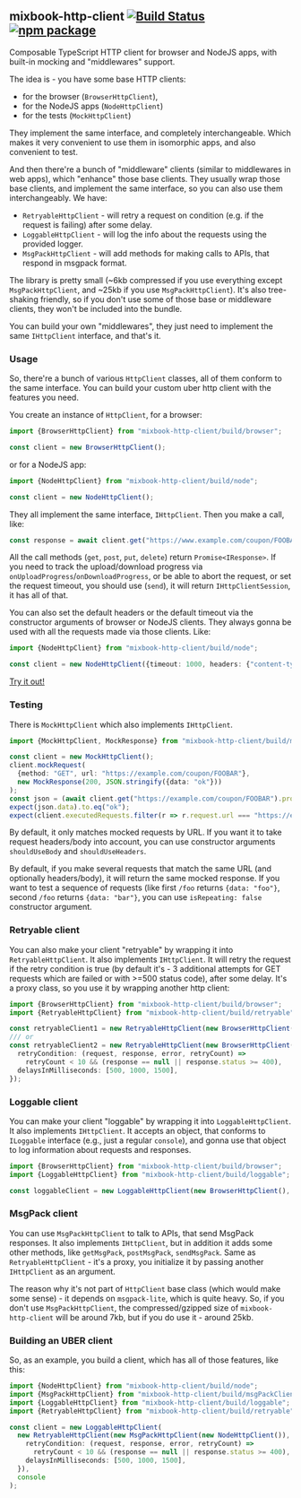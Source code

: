 ## mixbook-http-client [![Build Status](https://travis-ci.org/Mixbook/mixbook_http_client.ts.svg?branch=master)](https://travis-ci.org/Mixbook/mixbook_http_client.ts) [![npm package](https://img.shields.io/npm/v/mixbook-http-client.svg?style=flat-square)](https://www.npmjs.org/package/mixbook-http-client)

Composable TypeScript HTTP client for browser and NodeJS apps, with built-in mocking and "middlewares" support.

The idea is - you have some base HTTP clients:

* for the browser (`BrowserHttpClient`),
* for the NodeJS apps (`NodeHttpClient`)
* for the tests (`MockHttpClient`)

They implement the same interface, and completely interchangeable. Which makes it very convenient to use them in isomorphic apps, and also convenient to test.

And then there're a bunch of "middleware" clients (similar to middlewares in web apps), which "enhance" those base clients. They usually wrap those base clients, and implement the same interface, so you can also use them interchangeably. We have:

* `RetryableHttpClient` - will retry a request on condition (e.g. if the request is failing) after some delay.
* `LoggableHttpClient` - will log the info about the requests using the provided logger.
* `MsgPackHttpClient` - will add methods for making calls to APIs, that respond in msgpack format.

The library is pretty small (~6kb compressed if you use everything except `MsgPackHttpClient`, and ~25kb if you use `MsgPackHttpClient`).
It's also tree-shaking friendly, so if you don't use some of those base or middleware clients, they won't be included into the bundle.

You can build your own "middlewares", they just need to implement the same `IHttpClient` interface, and that's it.

### Usage

So, there're a bunch of various `HttpClient` classes, all of them conform to the same interface. You can build your custom uber http client with the features you need.

You create an instance of `HttpClient`, for a browser:

```ts
import {BrowserHttpClient} from "mixbook-http-client/build/browser";

const client = new BrowserHttpClient();
```

or for a NodeJS app:

```ts
import {NodeHttpClient} from "mixbook-http-client/build/node";

const client = new NodeHttpClient();
```

They all implement the same interface, `IHttpClient`. Then you make a call, like:

```ts
const response = await client.get("https://www.example.com/coupon/FOOBAR");
```

All the call methods (`get`, `post`, `put`, `delete`) return `Promise<IResponse>`. If you need to track the upload/download progress via `onUploadProgress`/`onDownloadProgress`, or be able to abort the request, or set the request timeout, you should use (`send`), it will return `IHttpClientSession`, it has all of that.

You can also set the default headers or the default timeout via the constructor arguments of browser or NodeJS clients. They always gonna be used with all the requests made via those clients. Like:

```ts
import {NodeHttpClient} from "mixbook-http-client/build/node";

const client = new NodeHttpClient({timeout: 1000, headers: {"content-type": "application/json"}});
```

[Try it out!](https://runkit.com/embed/h8bg6t9rrbdn)

### Testing

There is `MockHttpClient` which also implements `IHttpClient`.

```ts
import {MockHttpClient, MockResponse} from "mixbook-http-client/build/mock";

const client = new MockHttpClient();
client.mockRequest(
  {method: "GET", url: "https://example.com/coupon/FOOBAR"},
  new MockResponse(200, JSON.stringify({data: "ok"}))
);
const json = (await client.get("https://example.com/coupon/FOOBAR").promise).json;
expect(json.data).to.eq("ok");
expect(client.executedRequests.filter(r => r.request.url === "https://example.com/coupon/FOOBAR").length).to.eq(1);
```

By default, it only matches mocked requests by URL. If you want it to take request headers/body into account, you can use constructor arguments `shouldUseBody` and `shouldUseHeaders`.

By default, if you make several requests that match the same URL (and optionally headers/body), it will return the same mocked response. If you want to test a sequence of requests (like first `/foo` returns `{data: "foo"}`, second `/foo` returns `{data: "bar"}`, you can use `isRepeating: false` constructor argument.

### Retryable client

You can also make your client "retryable" by wrapping it into `RetryableHttpClient`. It also implements `IHttpClient`. It will retry the request if the retry condition is true (by default it's - 3 additional attempts for GET requests which are failed or with >=500 status code), after some delay. It's a proxy class, so you use it by wrapping another http client:

```ts
import {BrowserHttpClient} from "mixbook-http-client/build/browser";
import {RetryableHttpClient} from "mixbook-http-client/build/retryable";

const retryableClient1 = new RetryableHttpClient(new BrowserHttpClient());
/// or
const retryableClient2 = new RetryableHttpClient(new BrowserHttpClient(), {
  retryCondition: (request, response, error, retryCount) =>
    retryCount < 10 && (response == null || response.status >= 400),
  delaysInMilliseconds: [500, 1000, 1500],
});
```

### Loggable client

You can make your client "loggable" by wrapping it into `LoggableHttpClient`. It also implements `IHttpClient`. It accepts an object, that conforms to `ILoggable` interface (e.g., just a regular `console`), and gonna use that object to log information about requests and responses.

```ts
import {BrowserHttpClient} from "mixbook-http-client/build/browser";
import {LoggableHttpClient} from "mixbook-http-client/build/loggable";

const loggableClient = new LoggableHttpClient(new BrowserHttpClient(), console);
```

### MsgPack client

You can use `MsgPackHttpClient` to talk to APIs, that send MsgPack responses. It also implements `IHttpClient`, but in addition it adds some other methods, like `getMsgPack`, `postMsgPack`, `sendMsgPack`.  Same as `RetryableHttpClient` - it's a proxy, you initialize it by passing another `IHttpClient` as an
argument.

The reason why it's not part of `HttpClient` base class (which would make some sense) - it depends on `msgpack-lite`, which is quite heavy. So, if you don't use `MsgPackHttpClient`, the compressed/gzipped size of `mixbook-http-client` will be around 7kb, but if you do use it - around 25kb.

### Building an UBER client

So, as an example, you build a client, which has all of those features, like this:

```ts
import {NodeHttpClient} from "mixbook-http-client/build/node";
import {MsgPackHttpClient} from "mixbook-http-client/build/msgPackClient";
import {LoggableHttpClient} from "mixbook-http-client/build/loggable";
import {RetryableHttpClient} from "mixbook-http-client/build/retryable";

const client = new LoggableHttpClient(
  new RetryableHttpClient(new MsgPackHttpClient(new NodeHttpClient()), {
    retryCondition: (request, response, error, retryCount) =>
      retryCount < 10 && (response == null || response.status >= 400),
    delaysInMilliseconds: [500, 1000, 1500],
  }),
  console
);
```
